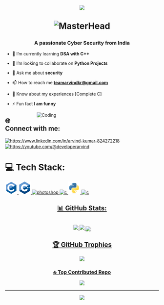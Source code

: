 <h1 align="center">
    <img src="https://readme-typing-svg.herokuapp.com/?font=Righteous&size=35&center=true&vCenter=true&width=500&height=70&duration=4000&lines=Hi+There!+👋;+I'm+Arvind+Kumar!;Welcome+To+My+Github+Profile" </h1>

![MasterHead](https://mir-s3-cdn-cf.behance.net/project_modules/max_1200/79731568097599.5b50bca477735.jpg)

<h3 align="center">A passionate Cyber Security from India</h3>

- 🌱 I’m currently learning **DSA with C++**

- 👯 I’m looking to collaborate on **Python Projects**
  
- 💬 Ask me about **security**
  
- 📫 How to reach me **teamarvindkr@gmail.com**
  
- 📄 Know about my experiences [Complete C]
  
- ⚡ Fun fact **I am funny**

<img align="right" alt="Coding" width="400" src="https://cdn.dribbble.com/users/2131993/screenshots/4948736/thoughtworks-gif_dribbble.gif">


## 🌐 Connect with me:
<p align="left">
<a href="https://linkedin.com/in/https://www.linkedin.com/in/arvind-kumar-824272218" target="blank"><img align="center" src="https://raw.githubusercontent.com/rahuldkjain/github-profile-readme-generator/master/src/images/icons/Social/linked-in-alt.svg" alt="https://www.linkedin.com/in/arvind-kumar-824272218" height="30" width="40" /></a>
<a href="https://www.youtube.com/c/https://youtube.com/@developerarvind" target="blank"><img align="center" src="https://raw.githubusercontent.com/rahuldkjain/github-profile-readme-generator/master/src/images/icons/Social/youtube.svg" alt="https://youtube.com/@developerarvind" height="30" width="40" /></a>

# 💻 Tech Stack:
</a> <a href="https://www.cprogramming.com/" target="_blank" rel="noreferrer"> <img src="https://raw.githubusercontent.com/devicons/devicon/master/icons/c/c-original.svg" alt="c" width="40" height="40"/> </a> <a href="https://www.w3schools.com/cpp/" target="_blank" rel="noreferrer"> <img src="https://raw.githubusercontent.com/devicons/devicon/master/icons/cplusplus/cplusplus-original.svg" alt="cplusplus" width="40" height="40"/>  </a> <a href="https://www.photoshop.com/en" target="_blank" rel="noreferrer"> <img src="https://cdn.jsdelivr.net/gh/devicons/devicon@latest/icons/photoshop/photoshop-original.svg" alt="photoshop" width="40" height="40"/> </a> <a href="https://www.canva.com/" target="_blank" rel="noreferrer"> <img src="https://cdn.jsdelivr.net/gh/devicons/devicon@latest/icons/canva/canva-original.svg" 
alt="c" width="40" height="40"/> </a> <a href="https://www.python.org" target="_blank" rel="noreferrer"> <img src="https://raw.githubusercontent.com/devicons/devicon/master/icons/python/python-original.svg" alt="python" width="40" height="40"/> </a> <a href="https://www.html5.com/" target="_blank" rel="noreferrer"> <img src="https://cdn.jsdelivr.net/gh/devicons/devicon@latest/icons/html5/html5-original-wordmark.svg" alt="c" width="40" height="40"/> 

<h2 align="center"> 📊 GitHub Stats: </h2>
<br>
<div align=center>
  <img width=355 src="https://github-readme-stats.vercel.app/api?username=Jr-Turing&theme=blue-green&hide_border=false&include_all_commits=true&count_private=false" <br/>
  <img width=385 src="https://github-readme-streak-stats.herokuapp.com/?user=Jr-Turing&theme=blue-green&hide_border=false" <br/>
  <img width=355 align="center" src="https://github-readme-stats.vercel.app/api/top-langs/?username=Jr-Turing&theme=blue-green&hide_border=false&include_all_commits=true&count_private=false&layout=compact"
</div>
  
## 🏆 GitHub Trophies
![](https://github-profile-trophy.vercel.app/?username=Jr-Turing&theme=radical&no-frame=false&no-bg=true&margin-w=4)

### 🔝 Top Contributed Repo
![](https://github-contributor-stats.vercel.app/api?username=Jr-Turing&limit=5&theme=dark&combine_all_yearly_contributions=true)

---
[![](https://visitcount.itsvg.in/api?id=Jr-Turing&icon=0&color=0)](https://visitcount.itsvg.in)

<!-- Proudly created with GPRM ( https://gprm.itsvg.in ) -->
